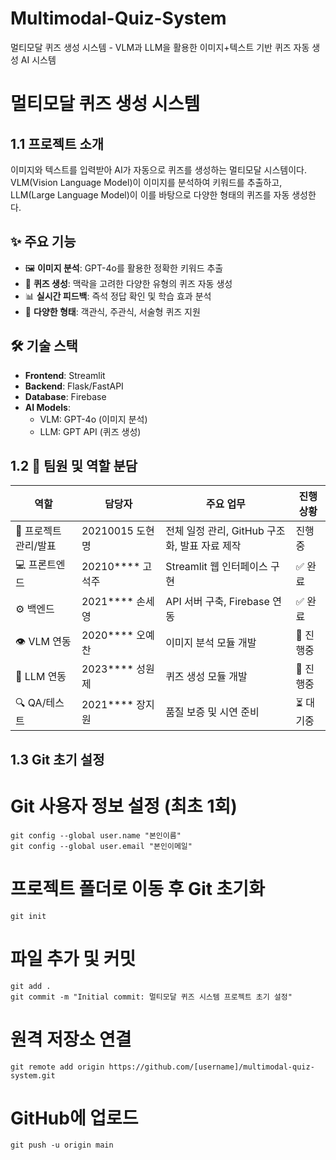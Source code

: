 # Multimodal-Quiz-System
멀티모달 퀴즈 생성 시스템 - VLM과 LLM을 활용한 이미지+텍스트 기반 퀴즈 자동 생성 AI 시스템

# 멀티모달 퀴즈 생성 시스템

## 1.1 프로젝트 소개
이미지와 텍스트를 입력받아 AI가 자동으로 퀴즈를 생성하는 멀티모달 시스템이다.
VLM(Vision Language Model)이 이미지를 분석하여 키워드를 추출하고, 
LLM(Large Language Model)이 이를 바탕으로 다양한 형태의 퀴즈를 자동 생성한다.

## ✨ 주요 기능
- 🖼️ **이미지 분석**: GPT-4o를 활용한 정확한 키워드 추출
- 🧠 **퀴즈 생성**: 맥락을 고려한 다양한 유형의 퀴즈 자동 생성
- 📊 **실시간 피드백**: 즉석 정답 확인 및 학습 효과 분석
- 🎯 **다양한 형태**: 객관식, 주관식, 서술형 퀴즈 지원

## 🛠️ 기술 스택
- **Frontend**: Streamlit
- **Backend**: Flask/FastAPI
- **Database**: Firebase
- **AI Models**: 
  - VLM: GPT-4o (이미지 분석)
  - LLM: GPT API (퀴즈 생성)
 
## 1.2 👥 팀원 및 역할 분담
| 역할 | 담당자 | 주요 업무 | 진행 상황 |
|------|--------|-----------|----------|
| 🎯 프로젝트 관리/발표 | 20210015 도현명 | 전체 일정 관리, GitHub 구조화, 발표 자료 제작 | 진행중 |
| 💻 프론트엔드 | 20210**** 고석주 | Streamlit 웹 인터페이스 구현 | ✅ 완료 |
| ⚙️ 백엔드 | 2021**** 손세영 | API 서버 구축, Firebase 연동 | ✅ 완료 |
| 👁️ VLM 연동 | 2020**** 오예찬 | 이미지 분석 모듈 개발 | 🔄 진행중 |
| 🧠 LLM 연동 | 2023**** 성원제 | 퀴즈 생성 모듈 개발 | 🔄 진행중 |
| 🔍 QA/테스트 | 2021**** 장지원 | 품질 보증 및 시연 준비 | ⏳ 대기중 |

## 1.3  Git 초기 설정
# Git 사용자 정보 설정 (최초 1회)
    git config --global user.name "본인이름"
    git config --global user.email "본인이메일"

# 프로젝트 폴더로 이동 후 Git 초기화
    git init

# 파일 추가 및 커밋
    git add .
    git commit -m "Initial commit: 멀티모달 퀴즈 시스템 프로젝트 초기 설정"

# 원격 저장소 연결
    git remote add origin https://github.com/[username]/multimodal-quiz-system.git

# GitHub에 업로드
    git push -u origin main
